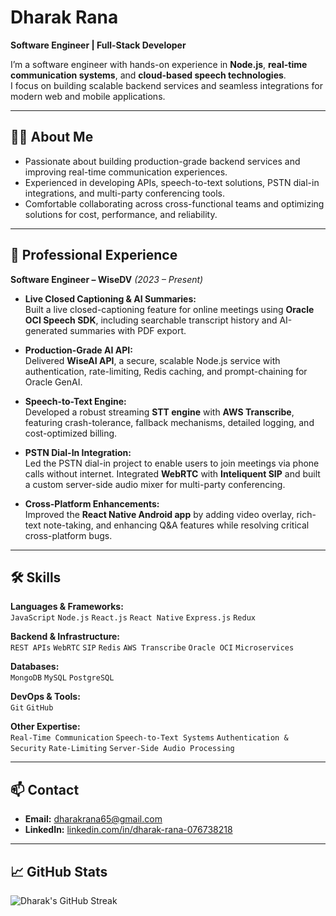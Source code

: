 # Dharak Rana

**Software Engineer | Full-Stack Developer**

I’m a software engineer with hands-on experience in **Node.js**, **real-time communication systems**, and **cloud-based speech technologies**.  
I focus on building scalable backend services and seamless integrations for modern web and mobile applications.

---

## 🧑‍💻 About Me
- Passionate about building production-grade backend services and improving real-time communication experiences.
- Experienced in developing APIs, speech-to-text solutions, PSTN dial-in integrations, and multi-party conferencing tools.
- Comfortable collaborating across cross-functional teams and optimizing solutions for cost, performance, and reliability.

---

## 💼 Professional Experience

**Software Engineer – WiseDV** *(2023 – Present)*  

- **Live Closed Captioning & AI Summaries:**  
  Built a live closed-captioning feature for online meetings using **Oracle OCI Speech SDK**, including searchable transcript history and AI-generated summaries with PDF export.

- **Production-Grade AI API:**  
  Delivered **WiseAI API**, a secure, scalable Node.js service with authentication, rate-limiting, Redis caching, and prompt-chaining for Oracle GenAI.

- **Speech-to-Text Engine:**  
  Developed a robust streaming **STT engine** with **AWS Transcribe**, featuring crash-tolerance, fallback mechanisms, detailed logging, and cost-optimized billing.

- **PSTN Dial-In Integration:**  
  Led the PSTN dial-in project to enable users to join meetings via phone calls without internet. Integrated **WebRTC** with **Inteliquent SIP** and built a custom server-side audio mixer for multi-party conferencing.

- **Cross-Platform Enhancements:**  
  Improved the **React Native Android app** by adding video overlay, rich-text note-taking, and enhancing Q&A features while resolving critical cross-platform bugs.

---

## 🛠️ Skills

**Languages & Frameworks:**  
`JavaScript` `Node.js` `React.js` `React Native` `Express.js` `Redux`

**Backend & Infrastructure:**  
`REST APIs` `WebRTC` `SIP` `Redis` `AWS Transcribe` `Oracle OCI` `Microservices`

**Databases:**  
`MongoDB` `MySQL` `PostgreSQL`

**DevOps & Tools:**  
`Git` `GitHub`

**Other Expertise:**  
`Real-Time Communication` `Speech-to-Text Systems` `Authentication & Security` `Rate-Limiting` `Server-Side Audio Processing`

---

## 📫 Contact
- **Email:** dharakrana65@gmail.com  
- **LinkedIn:** [linkedin.com/in/dharak-rana-076738218](https://www.linkedin.com/in/dharak-rana-076738218)

---

## 📈 GitHub Stats
![Dharak's GitHub Streak](https://github-readme-streak-stats.herokuapp.com/?user=dharakrana65&theme=default)
